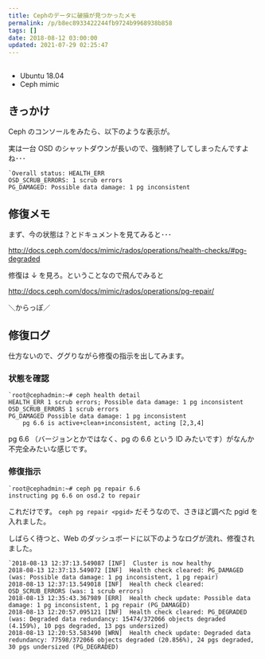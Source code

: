 ```yaml
---
title: Cephのデータに破損が見つかったメモ
permalink: /p/b8ec8933422244fb9724b9968938b858
tags: []
date: 2018-08-12 03:00:00
updated: 2021-07-29 02:25:47
---
```


##

- Ubuntu 18.04
- Ceph mimic

## きっかけ

Ceph のコンソールをみたら、以下のような表示が。

実は一台 OSD のシャットダウンが長いので、強制終了してしまったんですよね･･･

```
`Overall status: HEALTH_ERR
OSD_SCRUB_ERRORS: 1 scrub errors
PG_DAMAGED: Possible data damage: 1 pg inconsistent
```

## 修復メモ

まず、今の状態は？とドキュメントを見てみると･･･

<a href="http://docs.ceph.com/docs/mimic/rados/operations/health-checks/#pg-degraded"><http://docs.ceph.com/docs/mimic/rados/operations/health-checks/#pg-degraded>

修復は ↓ を見ろ。ということなので飛んでみると

<a href="http://docs.ceph.com/docs/mimic/rados/operations/pg-repair/"><http://docs.ceph.com/docs/mimic/rados/operations/pg-repair/>

＼からっぽ／

## 修復ログ

仕方ないので、ググりながら修復の指示を出してみます。

### 状態を確認

```
`root@cephadmin:~# ceph health detail
HEALTH_ERR 1 scrub errors; Possible data damage: 1 pg inconsistent
OSD_SCRUB_ERRORS 1 scrub errors
PG_DAMAGED Possible data damage: 1 pg inconsistent
    pg 6.6 is active+clean+inconsistent, acting [2,3,4]
```

pg 6.6 （バージョンとかではなく、pg の 6.6 という ID みたいです）がなんか不完全みたいな感じです。

### 修復指示

```
`root@cephadmin:~# ceph pg repair 6.6
instructing pg 6.6 on osd.2 to repair
```

これだけです。 `ceph pg repair <pgid>` だそうなので、さきほど調べた pgid を入れました。

しばらく待つと、Web のダッシュボードに以下のようなログが流れ、修復されました。

```
`2018-08-13 12:37:13.549087 [INF]  Cluster is now healthy
2018-08-13 12:37:13.549072 [INF]  Health check cleared: PG_DAMAGED (was: Possible data damage: 1 pg inconsistent, 1 pg repair)
2018-08-13 12:37:13.549018 [INF]  Health check cleared: OSD_SCRUB_ERRORS (was: 1 scrub errors)
2018-08-13 12:35:43.367989 [ERR]  Health check update: Possible data damage: 1 pg inconsistent, 1 pg repair (PG_DAMAGED)
2018-08-13 12:20:57.095121 [INF]  Health check cleared: PG_DEGRADED (was: Degraded data redundancy: 15474/372066 objects degraded (4.159%), 10 pgs degraded, 13 pgs undersized)
2018-08-13 12:20:53.583490 [WRN]  Health check update: Degraded data redundancy: 77598/372066 objects degraded (20.856%), 24 pgs degraded, 30 pgs undersized (PG_DEGRADED)
```
